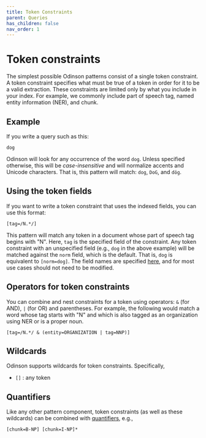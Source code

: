 ```yaml
---  
title: Token Constraints
parent: Queries
has_children: false 
nav_order: 1
---  
```


# Token constraints

The simplest possible Odinson patterns consist of a single token constraint. A token constraint specifies what must be true of a token in order for it to be a valid extraction.  These constraints are limited only by what you include in your index.  For example, we commonly include part of speech tag, named entity information (NER), and chunk.

## Example

If you write a query such as this:

    dog

Odinson will look for any occurrence of the word `dog`.  Unless specified otherwise, this will be *case-insensitive* and will normalize accents and Unicode characters.  That is, this pattern will match: `dog`, `DoG`, and `dög`.

## Using the token fields

If you want to write a token constraint that uses the indexed fields, you can use this format:

    [tag=/N.*/]
    
    
This pattern will match any token in a document whose part of speech tag begins with "N".  Here, `tag` is the specified field of the constraint.  Any token constraint with an unspecified field (e.g., `dog` in the above example) will be matched against the `norm` field, which is the default.  That is, `dog` is equivalent to `[norm=dog]`.  The field names are specified [here](https://github.com/lum-ai/odinson/blob/master/core/src/main/resources/reference.conf), and for most use cases should not need to be modified.

## Operators for token constraints

You can combine and nest constraints for a token using operators: `&` (for AND), `|` (for OR) and parentheses. For example, the following would match a word whose tag starts with "N" and which is also tagged as an organization using NER or is a proper noun.

    [tag=/N.*/ & (entity=ORGANIZATION | tag=NNP)]
    
## Wildcards

Odinson supports wildcards for token constraints.  Specifically, 
 - `[]` : any token
 
## Quantifiers 

Like any other pattern component, token constraints (as well as these wildcards) can be combined with [quantifiers](quantifiers.html), e.g., 
    
    [chunk=B-NP] [chunk=I-NP]*     
